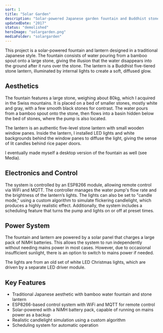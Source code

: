 ```yaml
---
sort: 1
title: "Solar Garden"
description: "Solar-powered Japanese garden fountain and Buddhist stone lantern with WiFi control"
updatedDate: "2017"
status: "demolished"
heroImage: "solargarden.png"
mediaFolder: "solargarden"
---
```


<div class="projectSection">
    <p>This project is a solar-powered fountain and lantern designed in a traditional Japanese style. The fountain
        consists of water pouring from a bamboo spout onto a large stone, giving the illusion that the water disappears
        into the ground after it runs over the stone. The lantern is a Buddhist five-tiered stone lantern, illuminated by internal lights to create a soft,
        diffused glow.</p>
    <h2>Aesthetics</h2>
    <p> The fountain features a large stone, weighing about 80kg, which I acquired in the Swiss mountains. It is placed on a
        bed of smaller stones, mostly white and gray, with a few smooth black stones for contrast. The water pours from
        a bamboo spout onto the stone, then flows into a basin hidden below the bed of stones, where the pump is also located.</p>
    <p> The lantern is an authentic five-level stone lantern with small wooden window panes. Inside the lantern, I
        installed LED lights and white backgrounds behind the window panes to diffuse the light, giving the sense of lit candles behind rice paper doors.</p>
    <p>I eventually made myself a desktop version of the fountain as well (see Media).</p>
    <h2>Electronics and Control</h2>
    <p>The system is controlled by an ESP8266 module, allowing remote control via WiFi and MQTT. The controller manages
        the water pump's flow rate and the brightness of the lantern’s lights. The lights can also be set to "candle
        mode," using a custom algorithm to simulate flickering candlelight, which produces a highly realistic effect.
        Additionally, the system includes a scheduling feature that turns the pump and lights on or off at preset times.
    </p>
    <h2>Power System</h2>
    <p>The fountain and lantern are powered by a solar panel that charges a large pack of NiMH batteries. This allows
        the system to run independently without needing mains power in most cases. However, due to occasional
        insufficient sunlight, there is an option to switch to mains power if needed.</p>
    <p> The lights are from an old set of white LED Christmas lights, which are driven by a separate LED driver module.</p>
    <h2>Key Features</h2>
    <ul>
        <li>Traditional Japanese aesthetic with bamboo water fountain and stone lantern</li>
        <li>ESP8266-based control system with WiFi and MQTT for remote control</li>
        <li>Solar-powered with a NiMH battery pack, capable of running on mains power as a backup</li>
        <li>Realistic candlelight simulation using a custom algorithm</li>
        <li>Scheduling system for automatic operation</li>
    </ul>
</div>